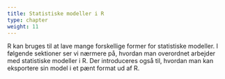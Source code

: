 ```yaml
---
title: Statistiske modeller i R
type: chapter
weight: 11
---
```

R kan bruges til at lave mange forskellige former for statistiske modeller. I følgende sektioner ser vi nærmere på, hvordan man overordnet arbejder med statistiske modeller i R. Der introduceres også til, hvordan man kan eksportere sin model i et pænt format ud af R.
